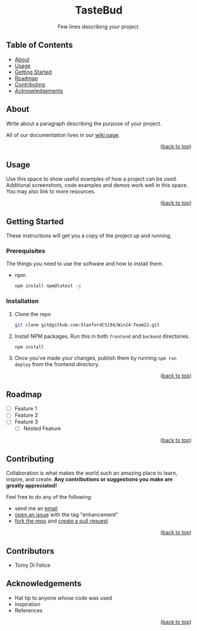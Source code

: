 <!--
# Steven G. Opferman | steven.g.opferman@gmail.com
# Layton Rosenfeld | sparkyrosenfeld@gmail.com
# Adapted from:
#   https://github.com/othneildrew/Best-README-Template/
#   https://github.com/kylelobo/The-Documentation-Compendium/
-->

<!--
<p align="center">
  <a href="" rel="noopener">
 <img width=200px height=200px src="https://i.imgur.com/6wj0hh6.jpg" alt="Project logo"></a>
</p>
-->

<h1 align="center">TasteBud</h1>
<div id="top"></div>

<!--
The cute little icon things.

<div align="center">

[![Status](https://img.shields.io/badge/status-active-success.svg)]()
[![GitHub Issues](https://img.shields.io/github/issues/kylelobo/The-Documentation-Compendium.svg)](https://github.com/kylelobo/The-Documentation-Compendium/issues)
[![GitHub Pull Requests](https://img.shields.io/github/issues-pr/kylelobo/The-Documentation-Compendium.svg)](https://github.com/kylelobo/The-Documentation-Compendium/pulls)
[![License](https://img.shields.io/badge/license-MIT-blue.svg)](/LICENSE)

</div>
-->

<p align="center">
Few lines describing your project.
<br>
</p>

## Table of Contents

- [About](#about)
- [Usage](#usage)
- [Getting Started](#getting_started)
- [Roadmap](#roadmap)
- [Contributing](#contributing)
- [Acknowledgements](#acknowledgements)

## About <a name="about"></a>

Write about a paragraph describing the purpose of your project.

All of our documentation lives in our [wiki page](https://github.com/StanfordCS194/Win24-Team22/wiki).

<p align="right">(<a href="#top">back to top</a>)</p>

## Usage <a name="usage"></a>

Use this space to show useful examples of how a project can be used. Additional screenshots, code examples and demos work well in this space. You may also link to more resources.

<!-- _For more examples, please refer to the [Documentation](https://example.com)_ -->

<p align="right">(<a href="#top">back to top</a>)</p>

## Getting Started <a name="getting_started"></a>

These instructions will get you a copy of the project up and running.

### Prerequisites

The things you need to use the software and how to install them.

- npm

  ```sh
  npm install npm@latest -g
  ```

### Installation

1. Clone the repo

   ```sh
   git clone git@github.com:StanfordCS194/Win24-Team22.git
   ```

2. Install NPM packages. Run this in both `frontend` and `backend` directories.

   ```sh
   npm install
   ```

3. Once you've made your changes, publish them by running `npm run deploy` from the frontend directory.

<p align="right">(<a href="#top">back to top</a>)</p>

## Roadmap <a name="roadmap"></a>

- [ ] Feature 1
- [ ] Feature 2
- [ ] Feature 3
  - [ ] Nested Feature

<!--
See the [open issues](https://github.com/github_username/repo_name/issues) for a full list of proposed features (and known issues).
-->

<p align="right">(<a href="#top">back to top</a>)</p>

## Contributing <a name="contributing"></a>

Collaboration is what makes the world such an amazing place to learn, inspire, and create. **Any contributions or suggestions you make are greatly appreciated!**

Feel free to do any of the following:

- send me an [email](mailto:steven.g.opferman@gmail.com)
- [open an issue](https://docs.github.com/en/issues/tracking-your-work-with-issues/creating-an-issue) with the tag "enhancement"
- [fork the repo](https://docs.github.com/en/get-started/quickstart/fork-a-repo) and [create a pull request](https://docs.github.com/en/pull-requests/collaborating-with-pull-requests/proposing-changes-to-your-work-with-pull-requests/creating-a-pull-request)

<p align="right">(<a href="#top">back to top</a>)</p>

## Contributors

- Tomy Di Felice

## Acknowledgements <a name="acknowledgements"></a>

- Hat tip to anyone whose code was used
- Inspiration
- References

<p align="right">(<a href="#top">back to top</a>)</p>
